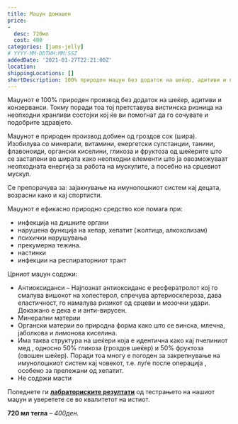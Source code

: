```yaml
---
title: Маџун домашен
price: 
-
  desc: 720мл
  cost: 400
categories: [jams-jelly]
# YYYY-MM-DDTHH:MM:SSZ
addedDate: '2021-01-27T22:21:00Z'
location:
shippingLocations: []
shortDescription: 100% природен маџун без додаток на шеќер, адитиви и конзерванси.
---
```


Маџунот е 100% природен производ без додаток на шеќер, адитиви и конзерванси. Токму поради тоа тој претставува вистинска ризница на неопходни хранливи состојки кој ќе ви помогнат да го сочувате и подобрите здравјето.

Маџунот е природен производ добиен од гроздов сок (шира). Изобилува со минерали, витамини, енергетски супстанции, танини, флавоноиди, органски киселини, гликоза и фруктоза од шеќерите што се застапени во ширата како неопходни елементи што ја овозможуваат неопходната енергија за работа на мускулите, а посебно на срцевиот мускул.

Се препорачува за: зајакнување на имунолошкиот систем кај децата, возрасни како и кај спортисти.

Маџунот е ефикасно природно средство кое помага при:

- инфекција на дишните органи
- нарушена функција на хепар, хепатит (жолтица, алкохолизам)
- психички нарушувања
- прекумерна тежина.
- настинки
- инфекции на респираторниот тракт

Црниот маџун содржи:

- Антиоксиданси – Најпознат антиоксиданс е ресфератролот кој го смалува вишокот на холестерол, спречува артериосклероза, дава еластичност, го намалува ризикот од срцеви и мозочни удари. Докажано е дека е и анти-вирусен.
- Минерални материи
- Органски материи во природна форма како што се винска, млечна, јаболкова и лимонова киселина.
- Има таква структура на шеќери која е идентична како кај пчелиниот мед , односно 50% гликоза (гроздов шеќер) и 50% фруктоза (овошен шеќер). Поради тоа многу е погоден за закрепнување на имунолошкиот систем кај човекот, т.е. луѓе после операција , особено за прележани од хепатит.
- Не содржи масти

Поледнете ги <b><u>[лабраториските резултати](../../../assets/madzun-damjanov/madzun-domashen.pdf)</u></b> од тестрањето на нашиот маџун и уверетете се во квалитетот на истиот.

**720 мл тегла** – *400ден.*